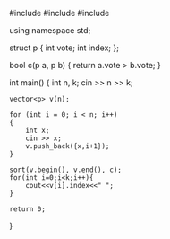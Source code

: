 #include <iostream>
#include <vector>
#include <algorithm>

using namespace std;

struct p
{
	int vote;
	int index;
};

bool c(p a, p b)
{
	return a.vote > b.vote;
}

int main()
{
	int n, k;
	cin >> n >> k;
	
	vector<p> v(n);
	
	for (int i = 0; i < n; i++)
	{
		int x;
		cin >> x;
		v.push_back({x,i+1});
	}
	
	sort(v.begin(), v.end(), c);
	for(int i=0;i<k;i++){
		cout<<v[i].index<<" ";
	}
	
	return 0;
}
